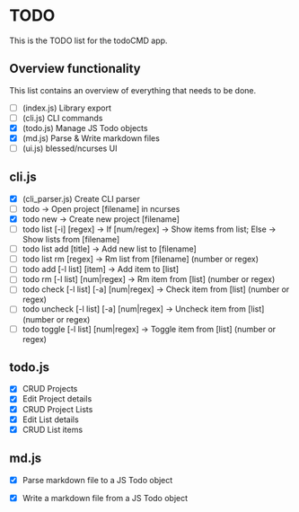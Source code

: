 # TODO
This is the TODO list for the todoCMD app.

## Overview functionality
This list contains an overview of everything that needs to be done.
  - [ ] (index.js) Library export
  - [ ] (cli.js) CLI commands
  - [X] (todo.js) Manage JS Todo objects
  - [X] (md.js) Parse & Write markdown files
  - [ ] (ui.js) blessed/ncurses UI

## cli.js
  - [X] (cli_parser.js) Create CLI parser
  - [ ] todo                                        -> Open project [filename] in ncurses
  - [X] todo new                                    -> Create new project [filename]
  - [ ] todo list [-i] [regex]                      -> If [num/regex] -> Show items from list; Else -> Show lists from [filename]
  - [ ] todo list add [title]                       -> Add new list to [filename]
  - [ ] todo list rm [regex]                        -> Rm list from [filename] (number or regex)
  - [ ] todo add [-l list] [item]                   -> Add item to [list] 
  - [ ] todo rm [-l list] [num|regex]               -> Rm item from [list] (number or regex)
  - [ ] todo check [-l list] [-a] [num|regex]       -> Check item from [list] (number or regex)
  - [ ] todo uncheck [-l list] [-a] [num|regex]     -> Uncheck item from [list] (number or regex)
  - [ ] todo toggle [-l list] [num|regex]           -> Toggle item from [list] (number or regex)

## todo.js
  - [X] CRUD Projects
  - [X] Edit Project details
  - [X] CRUD Project Lists
  - [X] Edit List details
  - [X] CRUD List items

## md.js
  - [X] Parse markdown file to a JS Todo object
  - [X] Write a markdown file from a JS Todo object

